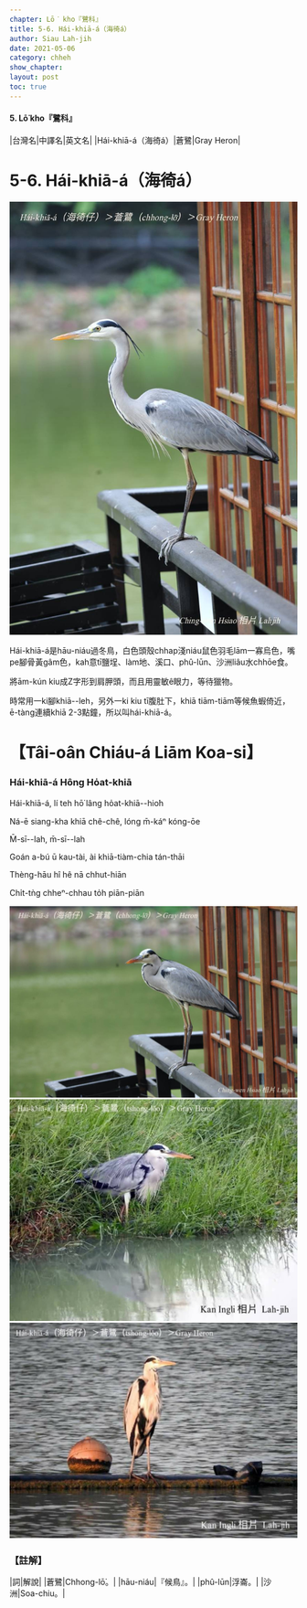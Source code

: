 ```yaml
---
chapter: Lō͘ kho『鷺科』
title: 5-6. Hái-khiā-á（海徛á）
author: Siau Lah-jih
date: 2021-05-06
category: chheh
show_chapter:
layout: post
toc: true
---
```


#### 5. Lō͘ kho『鷺科』

|台灣名|中譯名|英文名|
|Hái-khiā-á（海徛á）|蒼鷺|Gray Heron|


# 5-6. Hái-khiā-á（海徛á）

![](../too5/05/05-6-1.海徛仔.jpg)


Hái-khiā-á是hāu-niáu過冬鳥，白色頭殼chhap淺niáu鼠色羽毛lām一寡烏色，嘴pe腳骨黃gâm色，kah意tī鹽埕、làm地、溪口、phû-lūn、沙洲liâu水chhōe食。

將ām-kún kiu成Z字形到肩胛頭，而且用靈敏ê眼力，等待獵物。

時常用一ki腳khiā--leh，另外一ki kiu tī腹肚下，khiā tiām-tiām等候魚蝦倚近，ē-tàng連續khiā 2-3點鐘，所以叫hái-khiā-á。

# 【Tâi-oân Chiáu-á Liām Koa-si】

### **Hái-khiā-á Hông Ho̍at-khiā**

Hái-khiā-á, lí teh hō͘ lâng ho̍at-khiā--hio͘h

Ná-ē siang-kha khiā chê-chê, lóng m̄-káⁿ kóng-ōe 

M̄-sī--lah, m̄-sī--lah

Goán a-bú ū kau-tài, ài khiā-tiàm-chia tán-thāi

Thèng-hāu hî hê nā chhut-hiān

Chi̍t-tǹg chheⁿ-chhau to̍h piān-piān


![](../too5/05/05-6-2.海徛仔.jpg)
![](../too5/05/05-6-3.海徛仔.jpg)
![](../too5/05/05-6-4.海徛仔.jpg)

### 【註解】

|詞|解說|
|蒼鷺|Chhong-lō͘。|
|hāu-niáu|『候鳥』。|
|phû-lūn|浮崙。|
|沙洲|Soa-chiu。|
